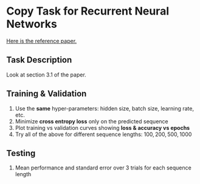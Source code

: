 # Copy Task for Recurrent Neural Networks

[Here is the reference paper.](https://arxiv.org/pdf/1602.06662)

## Task Description

Look at section 3.1 of the paper.

## Training & Validation

1. Use the **same** hyper-parameters: hidden size, batch size, learning rate, etc.
2. Minimize **cross entropy loss** only on the predicted sequence
3. Plot training vs validation curves showing **loss & accuracy vs epochs**
4. Try all of the above for different sequence lengths: ${100,200,500,1000}$

## Testing

1. Mean performance and standard error over 3 trials for each sequence length
